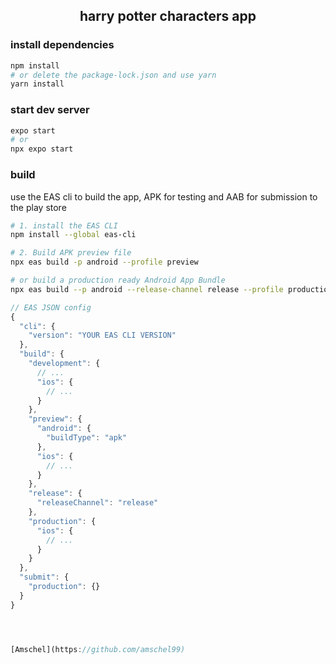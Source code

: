 <h2 align='center'>harry potter characters app</h2>




### install dependencies

```bash
npm install
# or delete the package-lock.json and use yarn
yarn install
```

### start dev server

```bash
expo start
# or
npx expo start
```

### build

use the EAS cli to build the app, APK for testing and AAB for submission to the play store

```bash
# 1. install the EAS CLI
npm install --global eas-cli

# 2. Build APK preview file
npx eas build -p android --profile preview

# or build a production ready Android App Bundle
npx eas build --p android --release-channel release --profile production
```

```js
// EAS JSON config
{
  "cli": {
    "version": "YOUR EAS CLI VERSION"
  },
  "build": {
    "development": {
      // ...
      "ios": {
        // ...
      }
    },
    "preview": {
      "android": {
        "buildType": "apk"
      },
      "ios": {
        // ...
      }
    },
    "release": {
      "releaseChannel": "release"
    },
    "production": {
      "ios": {
        // ...
      }
    }
  },
  "submit": {
    "production": {}
  }
}




[Amschel](https://github.com/amschel99)

